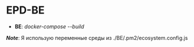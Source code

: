 # EPD-BE

* __BE__: *docker-compose --build*
    
**_Note_**: Я использую переменные среды из ./BE/.pm2/ecosystem.config.js

